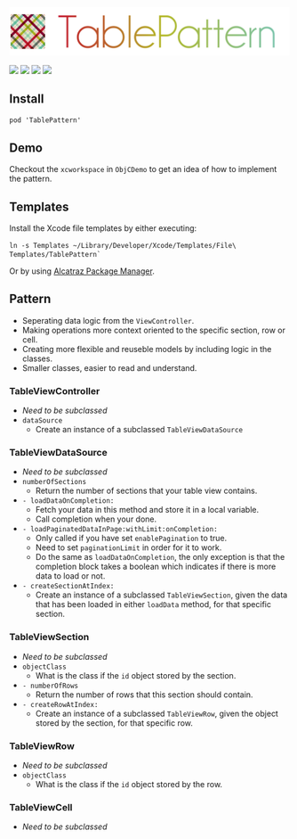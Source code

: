 ![](logo.png)

[![](https://img.shields.io/badge/contact-@thematerik-blue.svg?style=flat-square)](http://twitter.com/thematerik)
[![](https://img.shields.io/cocoapods/v/TablePattern.svg?style=flat-square)](https://cocoapods.org/pods/TablePattern)
![](https://img.shields.io/cocoapods/p/TablePattern.svg?style=flat-square)
![](https://img.shields.io/cocoapods/l/TablePattern.svg?style=flat-square)

## Install

```
pod 'TablePattern'
```

## Demo

Checkout the `xcworkspace` in `ObjCDemo` to get an idea of how to implement the
pattern.

## Templates

Install the Xcode file templates by either executing:

```
ln -s Templates ~/Library/Developer/Xcode/Templates/File\ Templates/TablePattern`
```

Or by using [Alcatraz Package Manager](http://alcatraz.io/).

## Pattern

- Seperating data logic from the `ViewController`.
- Making operations more context oriented to the specific section, row or cell.
- Creating more flexible and reuseble models by including logic in the classes.
- Smaller classes, easier to read and understand.

### TableViewController

  - *Need to be subclassed*
  - `dataSource`
    - Create an instance of a subclassed `TableViewDataSource`

### TableViewDataSource

  - *Need to be subclassed*
  - `numberOfSections`
    - Return the number of sections that your table view contains.
  - `- loadDataOnCompletion:`
    - Fetch your data in this method and store it in a local variable.
    - Call completion when your done.
  - `- loadPaginatedDataInPage:withLimit:onCompletion:`
    - Only called if you have set `enablePagination` to true.
    - Need to set `paginationLimit` in order for it to work.
    - Do the same as `loadDataOnCompletion`, the only exception is that the
      completion block takes a boolean which indicates if there is more data to
      load or not.
  - `- createSectionAtIndex:`
    - Create an instance of a subclassed `TableViewSection`, given the data
      that has been loaded in either `loadData` method, for that specific section.

### TableViewSection

  - *Need to be subclassed*
  - `objectClass`
    - What is the class if the `id` object stored by the section.
  - `- numberOfRows`
    - Return the number of rows that this section should contain.
  - `- createRowAtIndex:`
    - Create an instance of a subclassed `TableViewRow`, given the
      object stored by the section, for that specific row.

### TableViewRow

  - *Need to be subclassed*
  - `objectClass`
    - What is the class if the `id` object stored by the row.

### TableViewCell

  - *Need to be subclassed*

